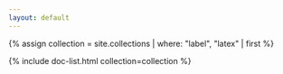 ```yaml
---
layout: default
---
```


{% assign collection = site.collections | where: "label", "latex" | first %}

{% include doc-list.html collection=collection %}
